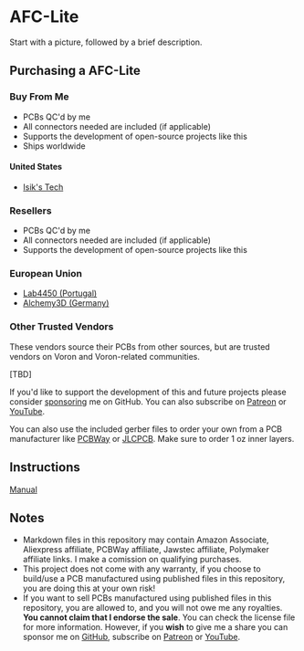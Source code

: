 # AFC-Lite
Start with a picture, followed by a brief description.

## Purchasing a AFC-Lite
### Buy From Me
- PCBs QC'd by me
- All connectors needed are included (if applicable)
- Supports the development of open-source projects like this
- Ships worldwide

#### United States
- [Isik's Tech](https://store.isiks.tech/products/afc-lite)

### Resellers
- PCBs QC'd by me
- All connectors needed are included (if applicable)
- Supports the development of open-source projects like this
### European Union
- [Lab4450 (Portugal)](https://lab4450.com/product/afc-lite-board/)
- [Alchemy3D (Germany)](https://alchemy3d.de/products/boxed-turtle-afc-lite-controller-pcb)

### Other Trusted Vendors
These vendors source their PCBs from other sources, but are trusted vendors on Voron and Voron-related communities.

[TBD]

If you'd like to support the development of this and future projects please consider [sponsoring](https://github.com/sponsors/xbst) me on GitHub. You can also subscribe on [Patreon](https://l.isiks.tech/patreon) or [YouTube](https://l.isiks.tech/member).

You can also use the included gerber files to order your own from a PCB manufacturer like [PCBWay](https://www.pcbway.com/setinvite.aspx?inviteid=374841) or [JLCPCB](https://jlcpcb.com/). Make sure to order 1 oz inner layers.
<br>

## Instructions

[Manual](./Docs/AFC-Lite_Manual.pdf)

## Notes
- Markdown files in this repository may contain Amazon Associate, Aliexpress affiliate, PCBWay affiliate, Jawstec affiliate, Polymaker affiliate links. I make a comission on qualifying purchases.
- This project does not come with any warranty, if you choose to build/use a PCB manufactured using published files in this repository, you are doing this at your own risk!
- If you want to sell PCBs manufactured using published files in this repository, you are allowed to, and you will not owe me any royalties. **You cannot claim that I endorse the sale**. You can check the license file for more information. However, if you **wish** to give me a share you can sponsor me on [GitHub](https://github.com/sponsors/xbst), subscribe on [Patreon](https://l.isiks.tech/patreon) or [YouTube](https://l.isiks.tech/member).
